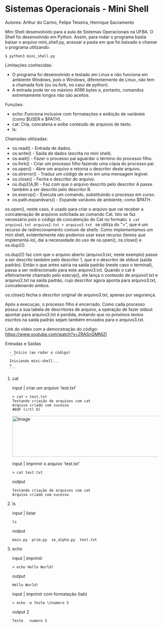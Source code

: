 # Sistemas Operacionais - Mini Shell

Autores: Arthur do Carmo, Felipe Teixeira, Henrique Sacramento

Mini Shell desenvolvido para a aula de Sistemas Operacionais na UFBA.
O Shell foi desenvolvido em Python. Assim, para rodar o programa basta baixar o arquivo mini_shell.py, acessar a pasta em que foi baixado e chamar o programa utilizando: 

`$ python3 mini_shell.py `

Limitações conhecidas:
* O programa foi desenvolvido e testado em Linux e não funciona em ambiente Windows, pois o Windows, diferentemente de Linux, não tem a chamada fork (ou os.fork, no caso de python).
* A entrada pode ter no máximo 4096 bytes e, portanto, comandos extremamente longos não são aceitos.

Funções:
* echo: Funciona inclusive com formatações e exibição de variáveis (como $USER e $PATH).
* cat: Cria, concatena e exibe conteúdo de arquivos de texto.
* ls: 

Chamadas utilizadas:
* os.read() - Entrada de dados.
* os.write() - Saída de dados (escrita no mini shell).
* os.wait() - Fazer o processo pai aguardar o término do processo filho.
* os.fork() - Criar um processo filho fazendo uma cópia do processo pai.
* os.open() - Abre um arquivo e retorna o descritor deste arquivo.
* os.strerror() - Traduz um código de erro em uma mensagem legível.
* os.close() - Fecha o descritor do arquivo.
* os.dup2(A,B) - Faz com que o arquivo descrito pelo descritor A passe também a ser descrito pelo descritor B.
* os.execvp() - Executa um comando, substituindo o processo em curso.
* os.path.expandvars() - Expande variáveis de ambiente, como $PATH.

os.open(), neste caso, é usado para criar o arquivo que vai receber a concatenação de arquivos solicitada ao comando Cat. Isto se faz necessário pois o código de concatenção do Cat no formato:
`$ cat arquivo1.txt arquivo2.txt > arquivo3.txt ` 
se utiliza do ">", que é um recurso de redirecionamento comum de shells. Como implementamos um mini shell, evidentemente não podemos usar esse recurso (temos que implementá-lo), daí a necessidade do uso de os.open(), os.close() e os.dup2().

os.dup2() faz com que o arquivo aberto (arquivo3.txt, neste exemplo) passe a ser descrito também pelo descritor 1, que é o descritor de stdout (saída padrão). Então o que antes sairia na saída padrão (neste caso o terminal), passa a ser redirecionado para este arquivo3.txt. Quando o cat é efetivamente chamado pelo execvp(), ele lança o conteúdo de arquivo1.txt e arquivo2.txt na saída padrão, cujo descritor agora aponta para arquivo3.txt, concatenando ambos.

os.close() fecha o descritor original de arquivo3.txt, apenas por segurança.

Após a execuçao, o processo filho é encerrado. Como cada processo possui a sua tabela de descritores de arquivo, a operação de fazer stdout apontar para arquivo3.txt é perdida, evitando que os próximos textos escritos na saída padrão sejam também enviados para o arquivo3.txt.


Link do vídeo com a demonstração do código: https://www.youtube.com/watch?v=ZRASnQMNIZI


Entradas e Saídas

      - Início (ao rodar o código)
      ```
      Iniciando mini-shell...
      >
      ```

1. cat
   
      input | criar um arquivo 'test.txt'
      ```
      > cat > test.txt
      Testando criação de arquivos com cat
      Arquivo criado com sucesso
      #EOF (crtl D)
      ```
      <img width="818" height="135" alt="Image" src="https://github.com/user-attachments/assets/bf7b198a-1c43-42b6-85ac-9a0ef982f931" />


      input | imprimir o arquivo 'test.txt'
      ```
      > cat test.txt
      ```
      output
      ```
      Testando criação de arquivos com cat
      Arquivo criado com sucesso
      ```


      

3. ls
   
      input | listar 
      ```
      ls
      ```
      output
      ```
      main.py  prim.py  so_alpha.py  test.txt
      ```


4. echo
   
      input | imprimir
      ```
      > echo Hello World!
      ```
      output 
      ```
      Hello World!
      ```
      
      
      input | imprimir com formatação (tab)
      ```
      > echo -e Teste \tnumero 5
      ```
      output 2
      ```
      Teste   numero 5
      ```
